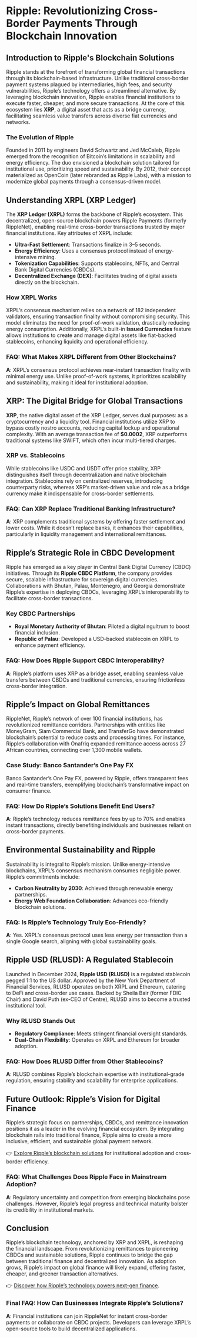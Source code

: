# Ripple: Revolutionizing Cross-Border Payments Through Blockchain Innovation  

## Introduction to Ripple's Blockchain Solutions  

Ripple stands at the forefront of transforming global financial transactions through its blockchain-based infrastructure. Unlike traditional cross-border payment systems plagued by intermediaries, high fees, and security vulnerabilities, Ripple’s technology offers a streamlined alternative. By leveraging blockchain innovation, Ripple enables financial institutions to execute faster, cheaper, and more secure transactions. At the core of this ecosystem lies **XRP**, a digital asset that acts as a bridge currency, facilitating seamless value transfers across diverse fiat currencies and networks.  

### The Evolution of Ripple  

Founded in 2011 by engineers David Schwartz and Jed McCaleb, Ripple emerged from the recognition of Bitcoin’s limitations in scalability and energy efficiency. The duo envisioned a blockchain solution tailored for institutional use, prioritizing speed and sustainability. By 2012, their concept materialized as OpenCoin (later rebranded as Ripple Labs), with a mission to modernize global payments through a consensus-driven model.  

## Understanding XRPL (XRP Ledger)  

The **XRP Ledger (XRPL)** forms the backbone of Ripple’s ecosystem. This decentralized, open-source blockchain powers Ripple Payments (formerly RippleNet), enabling real-time cross-border transactions trusted by major financial institutions. Key attributes of XRPL include:  

- **Ultra-Fast Settlement**: Transactions finalize in 3–5 seconds.  
- **Energy Efficiency**: Uses a consensus protocol instead of energy-intensive mining.  
- **Tokenization Capabilities**: Supports stablecoins, NFTs, and Central Bank Digital Currencies (CBDCs).  
- **Decentralized Exchange (DEX)**: Facilitates trading of digital assets directly on the blockchain.  

### How XRPL Works  

XRPL’s consensus mechanism relies on a network of 182 independent validators, ensuring transaction finality without compromising security. This model eliminates the need for proof-of-work validation, drastically reducing energy consumption. Additionally, XRPL’s built-in **Issued Currencies** feature allows institutions to create and manage digital assets like fiat-backed stablecoins, enhancing liquidity and operational efficiency.  

### FAQ: What Makes XRPL Different from Other Blockchains?  
**A**: XRPL’s consensus protocol achieves near-instant transaction finality with minimal energy use. Unlike proof-of-work systems, it prioritizes scalability and sustainability, making it ideal for institutional adoption.  

## XRP: The Digital Bridge for Global Transactions  

**XRP**, the native digital asset of the XRP Ledger, serves dual purposes: as a cryptocurrency and a liquidity tool. Financial institutions utilize XRP to bypass costly nostro accounts, reducing capital lockup and operational complexity. With an average transaction fee of **$0.0002**, XRP outperforms traditional systems like SWIFT, which often incur multi-tiered charges.  

### XRP vs. Stablecoins  

While stablecoins like USDC and USDT offer price stability, XRP distinguishes itself through decentralization and native blockchain integration. Stablecoins rely on centralized reserves, introducing counterparty risks, whereas XRP’s market-driven value and role as a bridge currency make it indispensable for cross-border settlements.  

### FAQ: Can XRP Replace Traditional Banking Infrastructure?  
**A**: XRP complements traditional systems by offering faster settlement and lower costs. While it doesn’t replace banks, it enhances their capabilities, particularly in liquidity management and international remittances.  

## Ripple’s Strategic Role in CBDC Development  

Ripple has emerged as a key player in Central Bank Digital Currency (CBDC) initiatives. Through its **Ripple CBDC Platform**, the company provides secure, scalable infrastructure for sovereign digital currencies. Collaborations with Bhutan, Palau, Montenegro, and Georgia demonstrate Ripple’s expertise in deploying CBDCs, leveraging XRPL’s interoperability to facilitate cross-border transactions.  

### Key CBDC Partnerships  
- **Royal Monetary Authority of Bhutan**: Piloted a digital ngultrum to boost financial inclusion.  
- **Republic of Palau**: Developed a USD-backed stablecoin on XRPL to enhance payment efficiency.  

### FAQ: How Does Ripple Support CBDC Interoperability?  
**A**: Ripple’s platform uses XRP as a bridge asset, enabling seamless value transfers between CBDCs and traditional currencies, ensuring frictionless cross-border integration.  

## Ripple’s Impact on Global Remittances  

RippleNet, Ripple’s network of over 100 financial institutions, has revolutionized remittance corridors. Partnerships with entities like MoneyGram, Siam Commercial Bank, and TransferGo have demonstrated blockchain’s potential to reduce costs and processing times. For instance, Ripple’s collaboration with Onafriq expanded remittance access across 27 African countries, connecting over 1,300 mobile wallets.  

### Case Study: Banco Santander’s One Pay FX  
Banco Santander’s One Pay FX, powered by Ripple, offers transparent fees and real-time transfers, exemplifying blockchain’s transformative impact on consumer finance.  

### FAQ: How Do Ripple’s Solutions Benefit End Users?  
**A**: Ripple’s technology reduces remittance fees by up to 70% and enables instant transactions, directly benefiting individuals and businesses reliant on cross-border payments.  

## Environmental Sustainability and Ripple  

Sustainability is integral to Ripple’s mission. Unlike energy-intensive blockchains, XRPL’s consensus mechanism consumes negligible power. Ripple’s commitments include:  
- **Carbon Neutrality by 2030**: Achieved through renewable energy partnerships.  
- **Energy Web Foundation Collaboration**: Advances eco-friendly blockchain solutions.  

### FAQ: Is Ripple’s Technology Truly Eco-Friendly?  
**A**: Yes. XRPL’s consensus protocol uses less energy per transaction than a single Google search, aligning with global sustainability goals.  

## Ripple USD (RLUSD): A Regulated Stablecoin  

Launched in December 2024, **Ripple USD (RLUSD)** is a regulated stablecoin pegged 1:1 to the US dollar. Approved by the New York Department of Financial Services, RLUSD operates on both XRPL and Ethereum, catering to DeFi and cross-border use cases. Backed by Sheila Bair (former FDIC Chair) and David Puth (ex-CEO of Centre), RLUSD aims to become a trusted institutional tool.  

### Why RLUSD Stands Out  
- **Regulatory Compliance**: Meets stringent financial oversight standards.  
- **Dual-Chain Flexibility**: Operates on XRPL and Ethereum for broader adoption.  

### FAQ: How Does RLUSD Differ from Other Stablecoins?  
**A**: RLUSD combines Ripple’s blockchain expertise with institutional-grade regulation, ensuring stability and scalability for enterprise applications.  

## Future Outlook: Ripple’s Vision for Digital Finance  

Ripple’s strategic focus on partnerships, CBDCs, and remittance innovation positions it as a leader in the evolving financial ecosystem. By integrating blockchain rails into traditional finance, Ripple aims to create a more inclusive, efficient, and sustainable global payment network.  

👉 [Explore Ripple’s blockchain solutions](https://bit.ly/okx-bonus) for institutional adoption and cross-border efficiency.  

### FAQ: What Challenges Does Ripple Face in Mainstream Adoption?  
**A**: Regulatory uncertainty and competition from emerging blockchains pose challenges. However, Ripple’s legal progress and technical maturity bolster its credibility in institutional markets.  

## Conclusion  

Ripple’s blockchain technology, anchored by XRP and XRPL, is reshaping the financial landscape. From revolutionizing remittances to pioneering CBDCs and sustainable solutions, Ripple continues to bridge the gap between traditional finance and decentralized innovation. As adoption grows, Ripple’s impact on global finance will likely expand, offering faster, cheaper, and greener transaction alternatives.  

👉 [Discover how Ripple’s technology powers next-gen finance](https://bit.ly/okx-bonus).  

### Final FAQ: How Can Businesses Integrate Ripple’s Solutions?  
**A**: Financial institutions can join RippleNet for instant cross-border payments or collaborate on CBDC projects. Developers can leverage XRPL’s open-source tools to build decentralized applications.  
